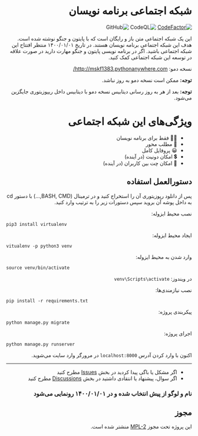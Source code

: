 <div dir="rtl">

# شبکه اجتماعی برنامه نویسان
[![CodeFactor](https://www.codefactor.io/repository/github/mskf1383/programmers-social/badge)](https://www.codefactor.io/repository/github/mskf1383/programmers-social)
![CodeQL](https://github.com/mskf1383/Programmers-Social/workflows/CodeQL/badge.svg)
![GitHub](https://img.shields.io/github/license/mskf1383/Programmers-Social)


این یک  شبکه اجتماعی متن باز و رایگان است که با پایتون و جنگو نوشته شده است. هدف این شبکه اجتماعی برنامه نویسان هستند. در تاریخ ۱۴۰۰/۰۱/۰۱ منتظر افتتاح این شبکه اجتماعی باشید.
اگر در برنامه نویسی پایتون و جنگو مهارت دارید در صورت علاقه در توسعه این شبکه اجتماعی کمک کنید.

نسخه دمو: http://mskf1383.pythonanywhere.com/

**توجه:** ممکن است نسخه دمو به روز نباشد.

**توجه:** بعد از هر به روز رسانی دیتابیس نسخه دمو با دیتابیس داخل ریپوزیتوری جایگزین می‌شود.


# ویژگی‌های این شبکه اجتماعی
- 👨‍💻 فقط برای برنامه نویسان
- 📜 مطلب محور
- 😀 پروفایل کامل
- 💲 امکان دونیت (در آینده)
- 💬 امکان چت بین کاربران (در آینده) 
## دستورالعمل استفاده
پس از دانلود رپوزیتوری آن را استخراج کنید و در ترمینال (BASH, CMD,...) با دستور cd به داخل پوشه آن بروید سپس دستورات زیر را به ترتیب وارد کنید.

نصب محیط ایزوله:
</div>

```
pip3 install virtualenv
```
<div dir="rtl">

ایجاد محیط ایزوله:
</div>

```
vitualenv -p python3 venv
```
<div dir="rtl">

وارد شدن به محیط ایزوله:
</div>

```
source venv/bin/activate
```
<div dir="rtl">

در ویندوز: `venv\Scripts\activate`

نصب نیازمندی‌ها:
</div>

```
pip install -r requirements.txt
```
<div dir="rtl">

پیکربندی پروژه:
</div>

```
python manage.py migrate
```
<div dir="rtl">

اجرای پروژه:
</div>

```
python manage.py runserver
```
<div dir="rtl">

اکنون با وارد کردن آدرس `localhost:8000` در مرورگر وارد سایت می‌شوید.

<hr/>

- اگر مشکل یا باگی پیدا کردید در بخش [Issues](https://github.com/mskf1383/Programmers-Social/issues) مطرح کنید
- اگر سوال، پیشنهاد یا انتقادی داشتید در بخش [Discussions](https://github.com/mskf1383/Programmers-Social/discussions) مطرح کنید


### نام و لوگو از پیش انتخاب شده و در ۱۴۰۰/۰۱/۰۱ رونمایی می‌شود


## مجوز
این پروژه تحت مجوز [MPL-2](https://github.com/mskf1383/Programmers-Social/blob/main/LICENSE) منشتر شده است.
</div>
